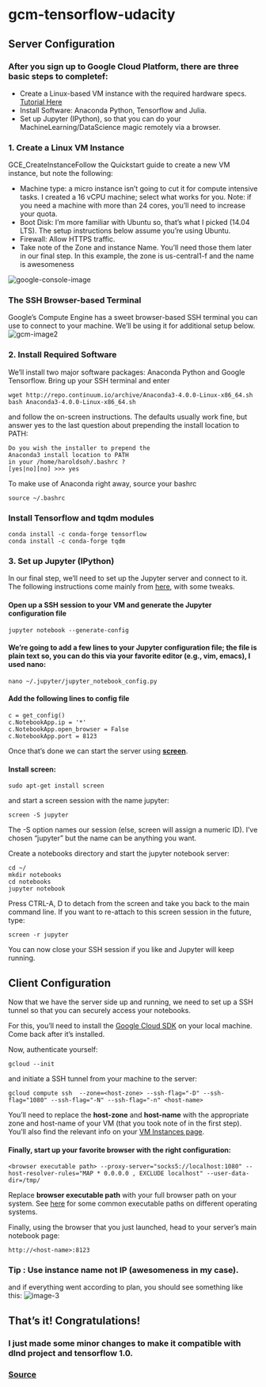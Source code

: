 # gcm-tensorflow-udacity

## Server Configuration

### After you sign up to Google Cloud Platform, there are three basic steps to completef:

*  Create a Linux-based VM instance with the required hardware specs. [Tutorial Here](https://cloud.google.com/compute/docs/quickstart-linux)
* Install Software: Anaconda Python, Tensorflow and Julia.
* Set up Jupyter (IPython), so that you can do your MachineLearning/DataScience magic remotely via a browser.
    

### 1. Create a Linux VM Instance

GCE_CreateInstanceFollow the Quickstart guide to create a new VM instance, but note the following:

* Machine type: a micro instance isn’t going to cut it for compute intensive tasks. I created a 16 vCPU machine; select what works for you. Note: if you need a machine with more than 24 cores, you’ll need to increase your quota.
* Boot Disk: I’m more familiar with Ubuntu so, that’s what I picked (14.04 LTS). The setup instructions below assume you’re using Ubuntu.
* Firewall: Allow HTTPS traffic.
* Take note of the Zone and instance Name. You’ll need those them later in our final step. In this example, the zone is us-central1-f and the name is awesomeness

![google-console-image](https://haroldsoh.files.wordpress.com/2016/04/gce_createinstance.png?w=255&h=369)

### The SSH Browser-based Terminal

Google’s Compute Engine has a sweet browser-based SSH terminal you can use to connect to your machine. We’ll be using it for additional setup below.
![gcm-image2](https://haroldsoh.files.wordpress.com/2016/04/ssh_button_gce.png?w=1154)

### 2. Install Required Software

We’ll install two major software packages: Anaconda Python and Google Tensorflow. 
Bring up your SSH terminal and enter
```
wget http://repo.continuum.io/archive/Anaconda3-4.0.0-Linux-x86_64.sh
bash Anaconda3-4.0.0-Linux-x86_64.sh
```

and follow the on-screen instructions. The defaults usually work fine, but answer yes to the last question about  prepending the install location to PATH:
 ```
 Do you wish the installer to prepend the 
Anaconda3 install location to PATH 
in your /home/haroldsoh/.bashrc ? 
[yes|no][no] >>> yes
 ```

To make use of Anaconda right away, source your bashrc   

```
source ~/.bashrc
```

### Install Tensorflow and tqdm modules
```
conda install -c conda-forge tensorflow
conda install -c conda-forge tqdm
```
### 3. Set up Jupyter (IPython)

In our final step, we’ll need to set up the Jupyter server and connect to it. The following instructions come mainly from [here](https://cloud.google.com/dataproc/tutorials/jupyter-notebook), with some tweaks.

#### Open up a SSH session to your VM and generate the Jupyter configuration file
```
jupyter notebook --generate-config
```

#### We’re going to add a few lines to your Jupyter configuration file; the file is plain text so, you can do this via your favorite editor (e.g., vim, emacs), I used nano:
```
nano ~/.jupyter/jupyter_notebook_config.py
```

#### Add the following lines to config file
```
c = get_config()
c.NotebookApp.ip = '*'
c.NotebookApp.open_browser = False
c.NotebookApp.port = 8123
```

Once that’s done we can start the server using **[screen](https://www.gnu.org/software/screen/manual/screen.html)**.

#### Install screen:
```
sudo apt-get install screen
```

and start a screen session with the name jupyter:
```
screen -S jupyter
```
The -S option names our session (else, screen will assign a numeric ID). I’ve chosen “jupyter” but the name can be anything you want.

Create a notebooks directory and start the jupyter notebook server:
```
cd ~/
mkdir notebooks
cd notebooks
jupyter notebook

```
Press CTRL-A, D to detach from the screen and take you back to the main command line. If you want to re-attach to this screen session in the future, type:

```
screen -r jupyter
```
You can now close your SSH session if you like and Jupyter will keep running.

## Client Configuration

Now that we have the server side up and running, we need to set up a SSH tunnel so that you can securely access your notebooks.

For this, you’ll need to install the [Google Cloud SDK](https://cloud.google.com/sdk/) on your local machine. Come back after it’s installed.

Now, authenticate yourself:
```
gcloud --init
```

and initiate a SSH tunnel from your machine to the server:
```
gcloud compute ssh  --zone=<host-zone> --ssh-flag="-D" --ssh-flag="1080" --ssh-flag="-N" --ssh-flag="-n" <host-name>
```

You’ll need to replace the **host-zone** and **host-name** with the appropriate zone and host-name of your VM (that you took note of in the first step). You’ll also find the relevant info on your [VM Instances page](https://console.cloud.google.com/compute/instances).

#### Finally, start up your favorite browser with the right configuration:
```
<browser executable path> --proxy-server="socks5://localhost:1080" --host-resolver-rules="MAP * 0.0.0.0 , EXCLUDE localhost" --user-data-dir=/tmp/
```

Replace **browser executable path** with your full browser path on your system. See [here](https://cloud.google.com/dataproc/tutorials/jupyter-notebook#configure_your_browser) for some common executable paths on different operating systems.

Finally, using the browser that you just launched, head to your server’s main notebook page:
```
http://<host-name>:8123
```
### Tip : Use instance name not IP (awesomeness in my case).
and if everything went according to plan, you should see something like this:
![image-3](https://haroldsoh.files.wordpress.com/2016/04/jupyter_tree.png?w=1024&h=684)

## That’s it! Congratulations!

### I just made some minor changes to make it compatible with dlnd project and tensorflow 1.0.
### [Source](https://haroldsoh.com/2016/04/28/set-up-anaconda-ipython-tensorflow-julia-on-a-google-compute-engine-vm/)

